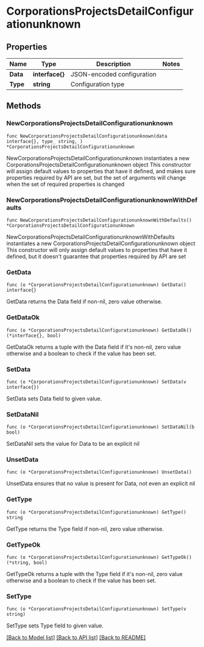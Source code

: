 # CorporationsProjectsDetailConfigurationunknown

## Properties

Name | Type | Description | Notes
------------ | ------------- | ------------- | -------------
**Data** | **interface{}** | JSON-encoded configuration | 
**Type** | **string** | Configuration type | 

## Methods

### NewCorporationsProjectsDetailConfigurationunknown

`func NewCorporationsProjectsDetailConfigurationunknown(data interface{}, type_ string, ) *CorporationsProjectsDetailConfigurationunknown`

NewCorporationsProjectsDetailConfigurationunknown instantiates a new CorporationsProjectsDetailConfigurationunknown object
This constructor will assign default values to properties that have it defined,
and makes sure properties required by API are set, but the set of arguments
will change when the set of required properties is changed

### NewCorporationsProjectsDetailConfigurationunknownWithDefaults

`func NewCorporationsProjectsDetailConfigurationunknownWithDefaults() *CorporationsProjectsDetailConfigurationunknown`

NewCorporationsProjectsDetailConfigurationunknownWithDefaults instantiates a new CorporationsProjectsDetailConfigurationunknown object
This constructor will only assign default values to properties that have it defined,
but it doesn't guarantee that properties required by API are set

### GetData

`func (o *CorporationsProjectsDetailConfigurationunknown) GetData() interface{}`

GetData returns the Data field if non-nil, zero value otherwise.

### GetDataOk

`func (o *CorporationsProjectsDetailConfigurationunknown) GetDataOk() (*interface{}, bool)`

GetDataOk returns a tuple with the Data field if it's non-nil, zero value otherwise
and a boolean to check if the value has been set.

### SetData

`func (o *CorporationsProjectsDetailConfigurationunknown) SetData(v interface{})`

SetData sets Data field to given value.


### SetDataNil

`func (o *CorporationsProjectsDetailConfigurationunknown) SetDataNil(b bool)`

 SetDataNil sets the value for Data to be an explicit nil

### UnsetData
`func (o *CorporationsProjectsDetailConfigurationunknown) UnsetData()`

UnsetData ensures that no value is present for Data, not even an explicit nil
### GetType

`func (o *CorporationsProjectsDetailConfigurationunknown) GetType() string`

GetType returns the Type field if non-nil, zero value otherwise.

### GetTypeOk

`func (o *CorporationsProjectsDetailConfigurationunknown) GetTypeOk() (*string, bool)`

GetTypeOk returns a tuple with the Type field if it's non-nil, zero value otherwise
and a boolean to check if the value has been set.

### SetType

`func (o *CorporationsProjectsDetailConfigurationunknown) SetType(v string)`

SetType sets Type field to given value.



[[Back to Model list]](../README.md#documentation-for-models) [[Back to API list]](../README.md#documentation-for-api-endpoints) [[Back to README]](../README.md)


